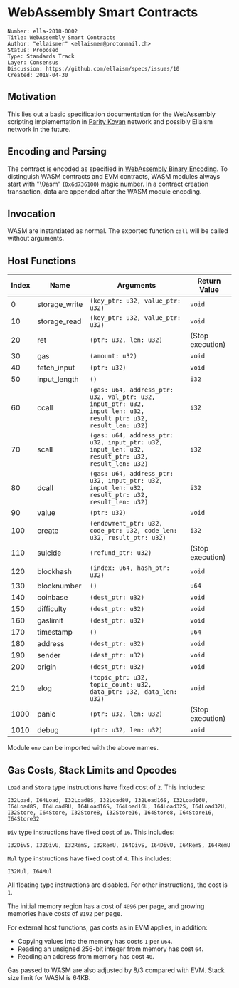 # WebAssembly Smart Contracts

    Number: ella-2018-0002
    Title: WebAssembly Smart Contracts
    Author: "ellaismer" <ellaismer@protonmail.ch>
    Status: Proposed
    Type: Standards Track
    Layer: Consensus
    Discussion: https://github.com/ellaism/specs/issues/10
    Created: 2018-04-30

## Motivation

This lies out a basic specification documentation for the WebAssembly scripting implementation in [Parity Kovan](https://kovan-testnet.github.io/website/) network and possibly Ellaism network in the future.

## Encoding and Parsing

The contract is encoded as specified in [WebAssembly Binary Encoding](https://github.com/WebAssembly/design/blob/master/BinaryEncoding.md). To distinguish WASM contracts and EVM contracts, WASM modules always start with "\0asm" (`0x6d736100`) magic number. In a contract creation transaction, data are appended after the WASM module encoding.

## Invocation

WASM are instantiated as normal. The exported function `call` will be called without arguments.

## Host Functions

| Index | Name | Arguments | Return Value |
|------|---------------|----------------------------------------------------------------------------------------------------------------|------------------|
| 0    | storage_write | `(key_ptr: u32, value_ptr: u32)`                                                                               | `void`           |
| 10   | storage_read  | `(key_ptr: u32, value_ptr: u32)`                                                                               | `void`           |
| 20   | ret           | `(ptr: u32, len: u32)`                                                                                         | (Stop execution) |
| 30   | gas           | `(amount: u32)`                                                                                                | `void`           |
| 40   | fetch_input   | `(ptr: u32)`                                                                                                   | `void`           |
| 50   | input_length  | `()`                                                                                                           | `i32`            |
| 60   | ccall         | `(gas: u64, address_ptr: u32, val_ptr: u32, input_ptr: u32, input_len: u32, result_ptr: u32, result_len: u32)` | `i32`            |
| 70   | scall         | `(gas: u64, address_ptr: u32, input_ptr: u32, input_len: u32, result_ptr: u32, result_len: u32)`               | `i32`            |
| 80   | dcall         | `(gas: u64, address_ptr: u32, input_ptr: u32, input_len: u32, result_ptr: u32, result_len: u32)`               | `i32`            |
| 90   | value         | `(ptr: u32)`                                                                                                   | `void`           |
| 100  | create        | `(endowment_ptr: u32, code_ptr: u32, code_len: u32, result_ptr: u32)`                                          | `i32`            |
| 110  | suicide       | `(refund_ptr: u32)`                                                                                            | (Stop execution) |
| 120  | blockhash     | `(index: u64, hash_ptr: u32)`                                                                                  | `void`           |
| 130  | blocknumber   | `()`                                                                                                           | `u64`            |
| 140  | coinbase      | `(dest_ptr: u32)`                                                                                              | `void`           |
| 150  | difficulty    | `(dest_ptr: u32)`                                                                                              | `void`           |
| 160  | gaslimit      | `(dest_ptr: u32)`                                                                                              | `void`           |
| 170  | timestamp     | `()`                                                                                                           | `u64`            |
| 180  | address       | `(dest_ptr: u32)`                                                                                              | `void`           |
| 190  | sender        | `(dest_ptr: u32)`                                                                                              | `void`           |
| 200  | origin        | `(dest_ptr: u32)`                                                                                              | `void`           |
| 210  | elog          | `(topic_ptr: u32, topic_count: u32, data_ptr: u32, data_len: u32)`                                             | `void`           |
| 1000 | panic         | `(ptr: u32, len: u32)`                                                                                         | (Stop execution) |
| 1010 | debug         | `(ptr: u32, len: u32)`                                                                                         | `void`           |

Module `env` can be imported with the above names.

## Gas Costs, Stack Limits and Opcodes

`Load` and `Store` type instructions have fixed cost of `2`. This includes:

```
I32Load, I64Load, I32Load8S, I32Load8U, I32Load16S, I32Load16U, I64Load8S, I64Load8U, I64Load16S, I64Load16U, I64Load32S, I64Load32U, I32Store, I64Store, I32Store8, I32Store16, I64Store8, I64Store16, I64Store32
```

`Div` type instructions have fixed cost of `16`. This includes:

```
I32DivS, I32DivU, I32RemS, I32RemU, I64DivS, I64DivU, I64RemS, I64RemU
```

`Mul` type instructions have fixed cost of `4`. This includes:

```
I32Mul, I64Mul
```

All floating type instructions are disabled. For other instructions, the cost is `1`.

The initial memory region has a cost of `4096` per page, and growing memories have costs of `8192` per page.

For external host functions, gas costs as in EVM applies, in addition:

* Copying values into the memory has costs `1` per `u64`.
* Reading an unsigned 256-bit integer from memory has cost `64`.
* Reading an address from memory has cost `40`.

Gas passed to WASM are also adjusted by 8/3 compared with EVM. Stack size limit for WASM is 64KB.
